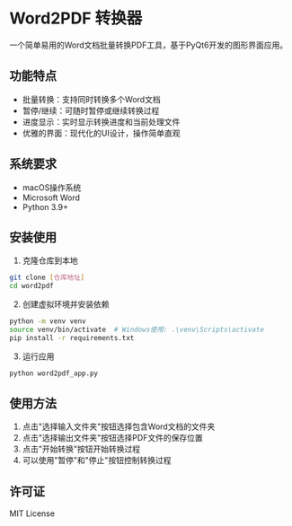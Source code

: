 # Word2PDF 转换器

一个简单易用的Word文档批量转换PDF工具，基于PyQt6开发的图形界面应用。

## 功能特点

- 批量转换：支持同时转换多个Word文档
- 暂停/继续：可随时暂停或继续转换过程
- 进度显示：实时显示转换进度和当前处理文件
- 优雅的界面：现代化的UI设计，操作简单直观

## 系统要求

- macOS操作系统
- Microsoft Word
- Python 3.9+

## 安装使用

1. 克隆仓库到本地
```bash
git clone [仓库地址]
cd word2pdf
```

2. 创建虚拟环境并安装依赖
```bash
python -m venv venv
source venv/bin/activate  # Windows使用: .\venv\Scripts\activate
pip install -r requirements.txt
```

3. 运行应用
```bash
python word2pdf_app.py
```

## 使用方法

1. 点击"选择输入文件夹"按钮选择包含Word文档的文件夹
2. 点击"选择输出文件夹"按钮选择PDF文件的保存位置
3. 点击"开始转换"按钮开始转换过程
4. 可以使用"暂停"和"停止"按钮控制转换过程

## 许可证

MIT License